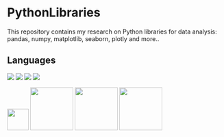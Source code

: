 # PythonLibraries
This repository contains my research on Python libraries for data analysis: pandas, numpy, matplotlib, seaborn, plotly and more..

## Languages

<a href="https://code.visualstudio.com/" target="_blank"> <img src="https://img.icons8.com/color/48/000000/visual-studio-code-2019.png"/></a>
<a href="https://www.python.org" target="_blank"> <img src="https://img.icons8.com/color/48/000000/python.png"/></a>
<img src="https://img.icons8.com/external-soft-fill-juicy-fish/50/000000/external-sql-servers-and-networks-soft-fill-soft-fill-juicy-fish.png"/>
<a href="https://www.microsoft.com/en-us/sql-server" target="_blank"> <img src="https://img.icons8.com/color/50/000000/microsoft-sql-server.png"/></a>

<a href="https://www.python.org" target="_blank"> <img src="https://img.icons8.com/color/48/000000/python.png" width="50px"/></a>
<a href="https://numpy.org/" target="_blank"> <img src="https://upload.wikimedia.org/wikipedia/commons/thumb/3/31/NumPy_logo_2020.svg/1200px-NumPy_logo_2020.svg.png" width="100px"/></a>
<a href="https://pandas.pydata.org/" target="_blank"> <img src="https://upload.wikimedia.org/wikipedia/commons/thumb/e/ed/Pandas_logo.svg/1280px-Pandas_logo.svg.png" width="100px"/></a>
<a href="https://matplotlib.org/" target="_blank"> <img src="https://matplotlib.org/3.1.1/_static/logo2_compressed.svg" width="100px"/></a>
